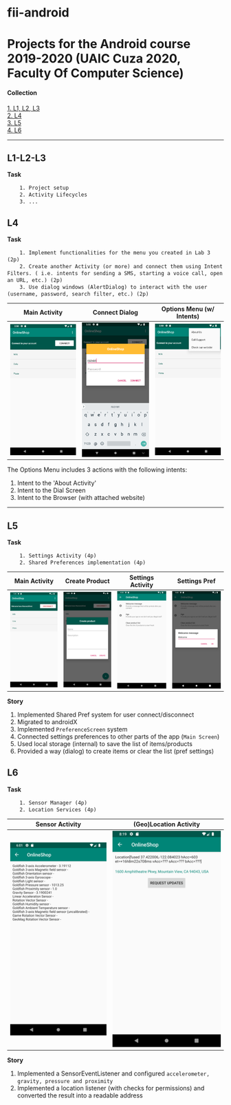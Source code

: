 # fii-android

# Projects for the Android course 2019-2020 (UAIC Cuza 2020, Faculty Of Computer Science)

#### Collection

[1. L1, L2, L3](#L1-L2-L3)  
[2. L4](#L4)  
[3. L5](#L5)  
[4. L6](#L6)

---

## L1-L2-L3

**Task**

```
    1. Project setup
    2. Activity Lifecycles
    3. ...
```

## L4

**Task**

```
    1. Implement functionalities for the menu you created in Lab 3 (2p)
    2. Create another Activity (or more) and connect them using Intent Filters. ( i.e. intents for sending a SMS, starting a voice call, open an URL, etc.) (2p)
    3. Use dialog windows (AlertDialog) to interact with the user (username, password, search filter, etc.) (2p)
```

| Main Activity                        | Connect Dialog                           | Options Menu (w/ Intents)           |
| ------------------------------------ | ---------------------------------------- | ----------------------------------- |
| ![Main Activity](images/l4_main.png) | ![Connect Dialog ](images/l4_dialog.png) | ![Options Menu](images/l4_menu.png) |

The Options Menu includes 3 actions with the following intents:

1. Intent to the 'About Activity'
2. Intent to the Dial Screen
3. Intent to the Browser (with attached website)

---

## L5

**Task**

```
    1. Settings Activity (4p)
    2. Shared Preferences implementation (4p)
```

| Main Activity                        | Create Product                       | Settings Activity                            | Settings Pref                                 |
| ------------------------------------ | ------------------------------------ | -------------------------------------------- | --------------------------------------------- |
| ![Main Activity](images/l5_main.png) | ![Create Product](images/l5_add.png) | ![Settings Activity](images/l5_settings.png) | ![Settings Pref](images/l5_settings_pref.png) |

**Story**

1. Implemented Shared Pref system for user connect/disconnect
2. Migrated to androidX
3. Implemented `PreferenceScreen` system
4. Connected settings preferences to other parts of the app (`Main Screen`)
5. Used local storage (internal) to save the list of items/products
6. Provided a way (dialog) to create items or clear the list (pref settings)

## L6

**Task**

```
    1. Sensor Manager (4p)
    2. Location Services (4p)
```

| Sensor Activity                           | (Geo)Location Activity                       |
| ----------------------------------------- | -------------------------------------------- |
| ![Sensor Activity](images/l6_sensors.png) | ![Location Activity](images/l6_location.png) |

**Story**

1. Implemented a SensorEventListener and configured `accelerometer, gravity, pressure and proximity`
2. Implemented a location listener (with checks for permissions) and converted the result into a readable address
